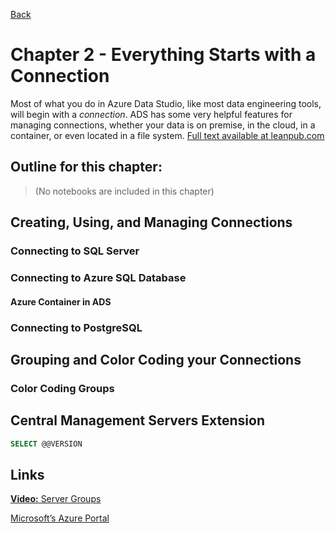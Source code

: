 [Back](../readme.md)

# Chapter 2 - Everything Starts with a Connection
Most of what you do in Azure Data Studio, like most data engineering tools, will begin with a *connection*. ADS has some very helpful features for managing connections, whether your data is on premise, in the cloud, in a container, or even located in a file system. [Full text available at leanpub.com](https://leanpub.com/hands-on-ads)

## **Outline for this chapter:**
> (No notebooks are included in this chapter)

## Creating, Using, and Managing Connections

### Connecting to SQL Server

### Connecting to Azure SQL Database

#### Azure Container in ADS

### Connecting to PostgreSQL

## Grouping and Color Coding your Connections

### Color Coding Groups

## Central Management Servers Extension

```sql
SELECT @@VERSION
```

## Links

[**Video:** Server Groups](https://youtu.be/lJRg4SzmEU8)

[Microsoft’s Azure Portal](https://azure.microsoft.com)
